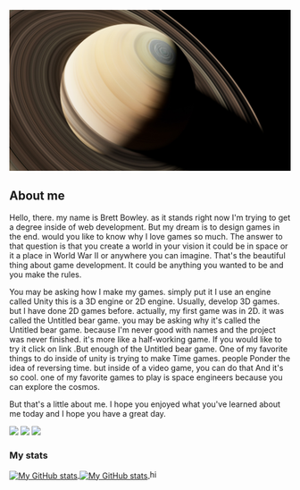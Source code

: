 ![img](img/img.jpg)

## About me

Hello, there. my name is Brett Bowley. as it stands right now I'm trying to get a degree inside of web development. But my dream is to design games in the end. would you like to know why I love games so much. The answer to that question is that you create a world in your vision it could be in space or it a place in World War II or anywhere you can imagine. That's the beautiful thing about game development. It could be anything you wanted to be and you make the rules.

You may be asking how I make my games. simply put it I use an engine called Unity this is a 3D engine or 2D engine. Usually, develop 3D games. but I have done 2D games before. actually, my first game was in 2D. it was called the Untitled bear game. you may be asking why it's called the Untitled bear game. because I'm never good with names and the project was never finished. it's more like a half-working game. If you would like to try it click on link .But enough of the Untitled bear game. One of my favorite things to do inside of unity is trying to make Time games. people Ponder the idea of reversing time. but inside of a video game, you can do that And it's so cool. one of my favorite games to play is space engineers because you can explore the cosmos.

But that's a little about me. I hope you enjoyed what you've learned about me today and I hope you have a great day.

![](https://img.shields.io/badge/code-javascript-informational?style=for-the-badge&logo=javascript&logoColor=white&color=51be8d)
![](https://img.shields.io/badge/web-css-informational?style=for-the-badge&logo=css3&logoColor=white&color=51be8d)
![](https://img.shields.io/badge/web-html-informational?style=for-the-badge&logo=html5&logoColor=white&color=51be8d)

### My stats

<a href="https://github.com/Bearium-BB">
  <img height="205px" align="center" src="https://github-readme-stats.vercel.app/api?username=Bearium-BB&theme=vue&show_icons=true" alt="My GitHub stats" />
</a>
<a href="https://github.com/Bearium-BB">
  <img align="center" src="https://github-readme-stats.vercel.app/api/top-langs/?username=Bearium-BB&theme=vue&hide=Ruby&show_icons=true&langs_count=3" alt="My 
  GitHub stats"/>
</a>
hi
